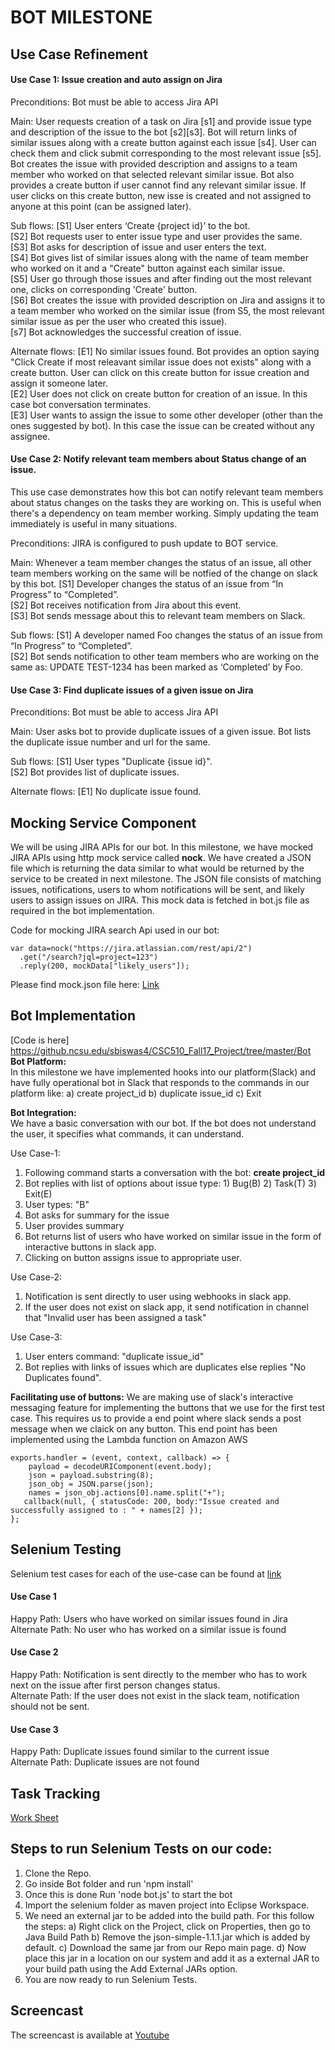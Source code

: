 ﻿# BOT MILESTONE

## Use Case Refinement 

#### Use Case 1: Issue creation and auto assign on Jira 
Preconditions: Bot must be able to access Jira API

Main:
User requests creation of a task on Jira [s1] and provide issue type and description of the issue to the bot [s2][s3]. Bot will return links of similar issues along with a create button against each issue [s4]. User can check them and click submit corresponding to the most relevant issue [s5]. Bot creates the issue with provided description and assigns to a team member who worked on that selected relevant similar issue.  Bot also provides a create button if user cannot find any relevant similar issue. If user clicks on this create button, new isse is created and not assigned to anyone at this point (can be assigned later). 

Sub flows:
[S1] User enters ‘Create {project id}’ to the bot. </br>
[S2] Bot requests user to enter issue type and user provides the same. </br>
[S3] Bot asks for description of issue and user enters the text. </br>
[S4] Bot gives list of similar issues along with the name of team member who worked on it and a "Create" button against each similar issue. </br>
[S5] User go through those issues and after finding out the most relevant one, clicks on corresponding 'Create' button. </br>
[S6] Bot creates the issue with provided description on Jira and assigns it to a team member who worked on the similar issue (from S5, the most relevant similar issue as per the user who created this issue). </br>
[s7] Bot acknowledges the successful creation of issue.

Alternate flows:
[E1] No similar issues found. Bot provides an option saying "Click Create if most releavant similar issue does not exists" along with a create button. User can click on this create button for issue creation and assign it someone later. </br>
[E2] User does not click on create button for creation of an issue. In this case bot conversation terminates. </br>
[E3] User wants to assign the issue to some other developer (other than the ones suggested by bot). In this case the issue can be created without any assignee. </br>

#### Use Case 2: Notify relevant team members about Status change of an issue. 
This use case demonstrates how this bot can notify relevant team members about status changes on the tasks they are working on. This is useful when there's a dependency on team member working. Simply updating the team immediately is useful in many situations.

Preconditions: JIRA is configured to push update to BOT service.

Main:
Whenever a team member changes the status of an issue, all other team members working on the same will be notfied of the change on slack by this bot.
[S1] Developer changes the status of an issue from “In Progress” to “Completed”. </br>
[S2] Bot receives notification from Jira about this event. </br>
[S3] Bot sends message about this to relevant team members on Slack. </br>

Sub flows:
[S1] A developer named Foo changes the status of an issue from “In Progress” to “Completed”. </br>
[S2] Bot sends notification to other team members who are working on the same as: UPDATE TEST-1234 has been marked as ‘Completed’ by Foo. </br>

#### Use Case 3:  Find duplicate issues of a given issue on Jira
Preconditions: Bot must be able to access Jira API

Main: User asks bot to provide duplicate issues of a given issue. Bot lists the duplicate issue number and url for the same. 

Sub flows:
[S1] User types "Duplicate {issue id}". </br>
[S2] Bot provides list of duplicate issues.</br>

Alternate flows:
[E1] No duplicate issue found.

## Mocking Service Component
We will be using JIRA APIs for our bot. In this milestone, we have mocked JIRA APIs using http mock service called **nock**. We have created a JSON file which is returning the data similar to what would be returned by the service to be created in next milestone. The JSON file consists of matching issues, notifications, users to whom notifications will be sent, and likely users to assign issues on JIRA. This mock data is fetched in bot.js file as required in the bot implementation.   

Code for mocking JIRA search Api used in our bot:      
```
var data=nock("https://jira.atlassian.com/rest/api/2")
  .get("/search?jql=project=123")
  .reply(200, mockData["likely_users"]);
```
        
Please find mock.json file here: [Link](./Bot/mock.json)    

## Bot Implementation        

[Code is here] https://github.ncsu.edu/sbiswas4/CSC510_Fall17_Project/tree/master/Bot
**Bot Platform:**          
In this milestone we have implemented hooks into our platform(Slack) and have fully operational bot in Slack that responds to the commands in our platform like: a) create project_id b) duplicate issue_id c) Exit

**Bot Integration:**    
We have a basic conversation with our bot. If the bot does not understand the user, it specifies what commands, it can understand.      
        
Use Case-1:     
1. Following command starts a conversation with the bot: **create project_id**          
2. Bot replies with list of options about issue type: 1) Bug(B) 2) Task(T) 3) Exit(E)   
3. User types: "B"
4. Bot asks for summary for the issue   
5. User provides summary        
6. Bot returns list of users who have worked on similar issue in the form of interactive buttons in slack app.    
7. Clicking on button assigns issue to appropriate user.        

Use Case-2:     
1. Notification is sent directly to user using webhooks in slack app.  
2. If the user does not exist on slack app, it send notification in channel that "Invalid user has been assigned a task"
        
Use Case-3:     
1. User enters command: "duplicate issue_id"    
2. Bot replies with links of issues which are duplicates else replies "No Duplicates found".

**Facilitating use of buttons:**
We are making use of slack's interactive messaging feature for implementing the buttons that we use for the first test case. This requires us to provide a end point where slack sends a post message when we claick on any button. This end point has been implemented using the Lambda function on Amazon AWS
```
exports.handler = (event, context, callback) => {
    payload = decodeURIComponent(event.body);
    json = payload.substring(8);
    json_obj = JSON.parse(json);
    names = json_obj.actions[0].name.split("+");
   callback(null, { statusCode: 200, body:"Issue created and successfully assigned to : " + names[2] });
};

```
     
## Selenium Testing   
Selenium test cases for each of the use-case can be found at [link](https://github.ncsu.edu/sbiswas4/CSC510_Fall17_Project/blob/master/Selenium/src/test/java/selenium/tests/WebTest.java)
    
#### Use Case 1   
Happy Path: Users who have worked on similar issues found in Jira   
Alternate Path: No user who has worked on a similar issue is found
    
#### Use Case 2   
Happy Path: Notification is sent directly to the member who has to work next on the issue after first person changes status.    
Alternate Path: If the user does not exist in the slack team, notification should not be sent.  
    
#### Use Case 3   
Happy Path: Duplicate issues found similar to the current issue    
Alternate Path: Duplicate issues are not found    
    
## Task Tracking 
[Work Sheet](https://github.ncsu.edu/sbiswas4/CSC510_Fall17_Project/blob/master/WORKSHEET.md)

## Steps to run Selenium Tests on our code:
1) Clone the Repo.
2) Go inside Bot folder and run 'npm install'
3) Once this is done Run 'node bot.js' to start the bot
4) Import the selenium folder as maven project into Eclipse Workspace.
5) We need an external jar to be added into the build path. For this follow the steps: a) Right click on the Project, click on
Properties, then go to Java Build Path b) Remove the json-simple-1.1.1.jar which is added by default. c) Download the same jar from
our Repo main page. d) Now place this jar in a location on our system and add it as a external JAR to your build path using the Add
External JARs option.
6) You are now ready to run Selenium Tests.

## Screencast
The screencast is available at [Youtube](https://youtu.be/EZw30M7HwUg)

